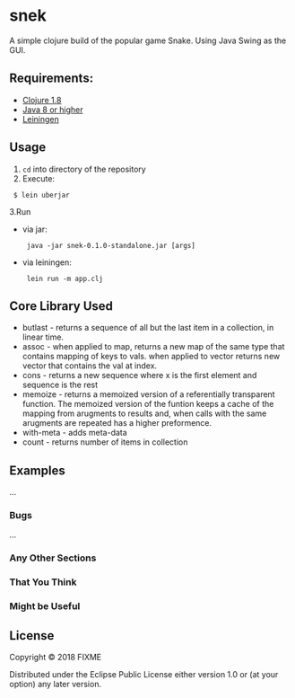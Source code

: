 # snek

A simple clojure build  of the popular game Snake. Using Java Swing as the GUI. 

## Requirements:

* [Clojure 1.8](http://clojure.org/downloads)
* [Java 8 or higher](http://www.oracle.com/technetwork/java/javase/downloads/jdk8-downloads-2133151.html)
* [Leiningen](http://leiningen.org/#install)

## Usage

1. `cd` into directory of the repository
2. Execute:

```
 $ lein uberjar
```
3.Run
  * via jar:

     ```
      java -jar snek-0.1.0-standalone.jar [args]
     ```
  * via leiningen:

     ```
      lein run -m app.clj
     ```


## Core Library Used
* butlast - returns a sequence of all but the last item in a collection, in linear time.
* assoc - when applied to map, returns a new map of the same type that contains mapping of keys to vals.
when applied to vector returns new vector that contains the val at index.
* cons - returns a new sequence where x is the first element and sequence is the rest
* memoize - returns a memoized version of a referentially transparent function. The memoized version of the funtion
keeps a cache of the mapping from arugments to results and, when calls with the same arugments are repeated has a higher preformence. 
* with-meta - adds meta-data
* count - returns number of items in collection


## Examples

...

### Bugs

...

### Any Other Sections
### That You Think
### Might be Useful

## License

Copyright © 2018 FIXME

Distributed under the Eclipse Public License either version 1.0 or (at
your option) any later version.
